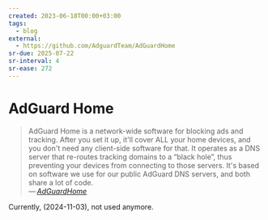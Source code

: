 ```yaml
---
created: 2023-06-18T00:00+03:00
tags:
  - blog
external:
  - https://github.com/AdguardTeam/AdGuardHome
sr-due: 2025-07-22
sr-interval: 4
sr-ease: 272
---
```


# AdGuard Home

> AdGuard Home is a network-wide software for blocking ads and tracking. After you set it up, it'll cover ALL your home devices, and you don't need any client-side software for that. It operates as a DNS server that re-routes tracking domains to a “black hole”, thus preventing your devices from connecting to those servers. It's based on software we use for our public AdGuard DNS servers, and both share a lot of code.\
> — <cite>[AdGuardHome](https://github.com/AdguardTeam/AdGuardHome)</cite>

Currently, (2024-11-03), not used anymore.
